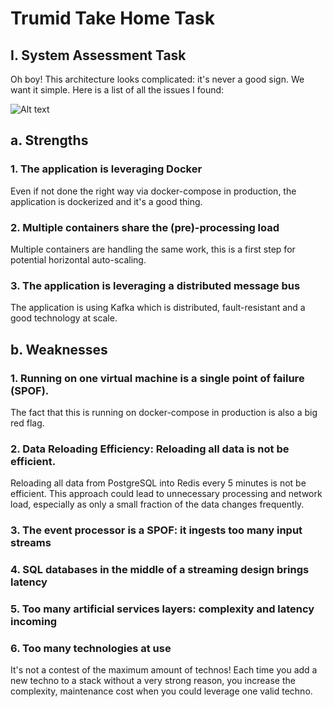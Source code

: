 # Trumid Take Home Task

## I. System Assessment Task

Oh boy! This architecture looks complicated: it's never a good sign.
We want it simple. Here is a list of all the issues I found:

![Alt text](https://i.ibb.co/WgmR2CT/Screenshot-2024-03-04-at-14-41-03.png "Optional title")

## a. Strengths

### 1. The application is leveraging Docker 
Even if not done the right way via docker-compose in production, the application is dockerized and it's a good thing.

### 2. Multiple containers share the (pre)-processing load
Multiple containers are handling the same work, this is a first step for potential horizontal auto-scaling.

### 3. The application is leveraging a distributed message bus 
The application is using Kafka which is distributed, fault-resistant and a good technology at scale.

## b. Weaknesses

### 1. Running on one virtual machine is a single point of failure (SPOF). 
The fact that this is running on docker-compose in production is also a big red flag.

### 2. Data Reloading Efficiency: Reloading all data is not be efficient. 
Reloading all data from PostgreSQL into Redis every 5 minutes is not be efficient. 
This approach could lead to unnecessary processing and network load, especially as only a small fraction of the data changes frequently.

### 3. The event processor is a SPOF: it ingests too many input streams


### 4. SQL databases in the middle of a streaming design brings latency

### 5. Too many artificial services layers: complexity and latency incoming

### 6. Too many technologies at use 
It's not a contest of the maximum amount of technos! Each time you add a new techno to a stack without a very strong reason, you increase the complexity, maintenance cost when you could leverage one valid techno.